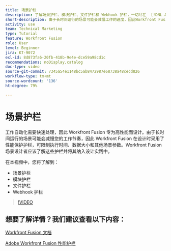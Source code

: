 ```yaml
---
title: 场景护栏
description: 了解场景护栏、模块护栏、文件护栏和 Webhook 护栏，一切尽在  [!DNL Adobe Workfront Fusion]。
short-description: 由于长时间运行的场景可能会减慢工作的速度，因此Workfront Fusion设计有保持性能的护栏，以限制执行时间、数据大小和其他场景参数
activity: use
team: Technical Marketing
type: Tutorial
feature: Workfront Fusion
role: User
level: Beginner
jira: KT-9072
exl-id: 8d873fa6-20fb-418b-9e4e-dce59a98cd1c
recommendations: noDisplay,catalog
doc-type: video
source-git-commit: 7345a54e1148bc5ab8472987e68738a48cecd826
workflow-type: tm+mt
source-wordcount: '136'
ht-degree: 79%

---
```


# 场景护栏

工作自动化需要快速处理，因此 Workfront Fusion 专为高性能而设计。由于长时间运行的场景可能会减慢您的工作节奏，因此 Workfront Fusion 在设计时采用了性能保护护栏，可限制执行时间、数据大小和其他场景参数。Workfront Fusion 场景设计者应该了解这些护栏并将其纳入设计实践中。

在本视频中，您将了解到：

* 场景护栏
* 模块护栏
* 文件护栏
* Webhook 护栏

>[!VIDEO](https://video.tv.adobe.com/v/335314/?quality=12&learn=on)

## 想要了解详情？我们建议查看以下内容：

[Workfront Fusion 文档](https://experienceleague.adobe.com/docs/workfront/using/adobe-workfront-fusion/workfront-fusion-2.html?lang=zh-Hans)

[Adobe Workfront Fusion 性能护栏](https://experienceleague.adobe.com/docs/workfront/using/adobe-workfront-fusion/get-started-with-workfront-fusion/fusion-performance-guardrails.html)
